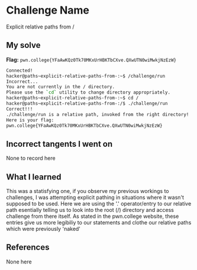 # Challenge Name
Explicit relative paths from /

## My solve
**Flag:** `pwn.college{YFaAwKQz0Tk70MKxUrHBKTbCXve.QXwUTN0wiMwkjNzEzW}`

```bash
Connected!
hacker@paths~explicit-relative-paths-from-:~$ /challenge/run
Incorrect...
You are not currently in the / directory.
Please use the `cd` utility to change directory appropriately.
hacker@paths~explicit-relative-paths-from-:~$ cd /
hacker@paths~explicit-relative-paths-from-:/$ ./challenge/run
Correct!!!
./challenge/run is a relative path, invoked from the right directory!
Here is your flag:
pwn.college{YFaAwKQz0Tk70MKxUrHBKTbCXve.QXwUTN0wiMwkjNzEzW}
```

## Incorrect tangents I went on 
None to record here

## What I learned
This was a statisfying one, if you observe my previous workings to challenges, I was attempting explicit pathing in situations where it wasn't supposed to be used. Here we are using the '.' operator/entry to our relative path esentially telling us to look into the root (/) directory and access challenge from there itself. As stated in the pwn.college website, these entries give us more legibiliy to our statements and clothe our relative paths which were previously 'naked' 

## References
None here